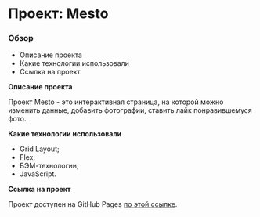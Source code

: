 # Проект: Mesto

### Обзор
* Описание проекта
* Какие технологии использовали
* Ссылка на проект

**Описание проекта**

Проект Mesto - это интерактивная страница, на которой можно изменить данные, добавить фотографии, ставить лайк понравившемуся фото.

**Какие технологии использовали**

* Grid Layout;
* Flex;
* БЭМ-технологии;
* JavaScript.

**Ссылка на проект**

Проект доступен на GitHub Pages [по этой ссылке](https://kepova.github.io/mesto/).
